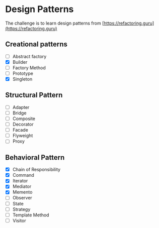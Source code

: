 # Design Patterns

The challenge is to learn design patterns from [https://refactoring.guru](https://refactoring.guru)

## Creational patterns
- [ ] Abstract factory
- [x] Builder
- [ ] Factory Method
- [ ] Prototype
- [x] Singleton

## Structural Pattern
- [ ] Adapter
- [ ] Bridge
- [ ] Composite
- [ ] Decorator
- [ ] Facade
- [ ] Flyweight
- [ ] Proxy

## Behavioral Pattern
- [x] Chain of Responsibility
- [x] Command
- [x] Iterator
- [x] Mediator
- [x] Memento
- [ ] Observer
- [ ] State
- [ ] Strategy
- [ ] Template Method
- [ ] Visitor
